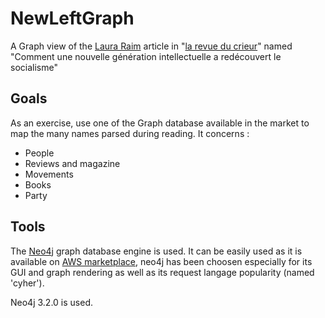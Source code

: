 # NewLeftGraph

A Graph view of the [Laura Raim](http://www.revueducrieur.fr/auteurs/auteur-laura-raim.html) article in "[la revue du crieur](http://www.revueducrieur.fr/)" named "Comment une nouvelle génération intellectuelle a redécouvert le socialisme" 

## Goals

As an exercise, use one of the Graph database available in the market to map the many names parsed during reading. It concerns :
 - People
 - Reviews and magazine
 - Movements
 - Books
 - Party

## Tools

The [Neo4j](https://neo4j.com) graph database engine is used. It can be easily used as it is available on [AWS marketplace](https://aws.amazon.com/marketplace/pp/B071P26C9D), neo4j has been choosen especially for its GUI and graph rendering as well as its request langage popularity (named 'cyher').


Neo4j 3.2.0 is used.
